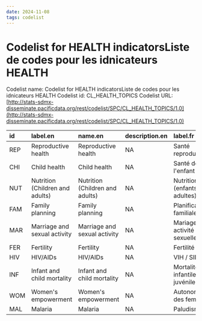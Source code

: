 ```yaml
---
date: 2024-11-08
tags: codelist
---
```


# Codelist for HEALTH indicatorsListe de codes pour les idnicateurs HEALTH

Codelist name: Codelist for HEALTH indicatorsListe de codes pour les idnicateurs HEALTH
Codelist id: CL_HEALTH_TOPICS
Codelist URL: [http://stats-sdmx-disseminate.pacificdata.org/rest/codelist/SPC/CL_HEALTH_TOPICS/1.0](http://stats-sdmx-disseminate.pacificdata.org/rest/codelist/SPC/CL_HEALTH_TOPICS/1.0)

|id  |label.en                        |name.en                         |description.en |label.fr                        |name.fr                         |description.fr |
|:---|:-------------------------------|:-------------------------------|:--------------|:-------------------------------|:-------------------------------|:--------------|
|REP |Reproductive health             |Reproductive health             |NA             |Santé reproductive              |Santé reproductive              |NA             |
|CHI |Child health                    |Child health                    |NA             |Santé de l'enfant               |Santé de l'enfant               |NA             |
|NUT |Nutrition (Children and adults) |Nutrition (Children and adults) |NA             |Nutrition (enfants et adultes)  |Nutrition (enfants et adultes)  |NA             |
|FAM |Family planning                 |Family planning                 |NA             |Planification familiale         |Planification familiale         |NA             |
|MAR |Marriage and sexual activity    |Marriage and sexual activity    |NA             |Mariage et activité sexuelle    |Mariage et activité sexuelle    |NA             |
|FER |Fertility                       |Fertility                       |NA             |Fertilité                       |Fertilité                       |NA             |
|HIV |HIV/AIDs                        |HIV/AIDs                        |NA             |VIH / SIDA                      |VIH / SIDA                      |NA             |
|INF |Infant and child mortality      |Infant and child mortality      |NA             |Mortalité infantile et juvénile |Mortalité infantile et juvénile |NA             |
|WOM |Women's empowerment             |Women's empowerment             |NA             |Autonomisation des femmes       |Autonomisation des femmes       |NA             |
|MAL |Malaria                         |Malaria                         |NA             |Paludisme                       |Paludisme                       |NA             |
